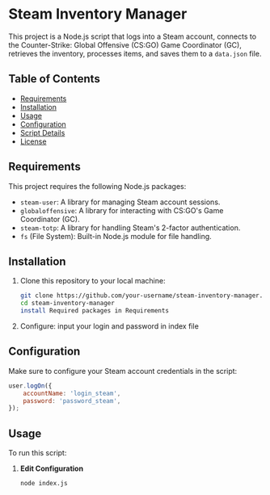 # Steam Inventory Manager

This project is a Node.js script that logs into a Steam account, connects to the Counter-Strike: Global Offensive (CS:GO) Game Coordinator (GC), retrieves the inventory, processes items, and saves them to a `data.json` file. 

## Table of Contents
- [Requirements](#requirements)
- [Installation](#installation)
- [Usage](#usage)
- [Configuration](#configuration)
- [Script Details](#script-details)
- [License](#license)

## Requirements

This project requires the following Node.js packages:
- `steam-user`: A library for managing Steam account sessions.
- `globaloffensive`: A library for interacting with CS:GO's Game Coordinator (GC).
- `steam-totp`: A library for handling Steam's 2-factor authentication.
- `fs` (File System): Built-in Node.js module for file handling.

## Installation

1. Clone this repository to your local machine:
   ```bash
   git clone https://github.com/your-username/steam-inventory-manager.git
   cd steam-inventory-manager
   install Required packages in Requirements
2. Configure:
   input your login and password in index file
## Configuration

Make sure to configure your Steam account credentials in the script:
```javascript
user.logOn({
    accountName: 'login_steam',
    password: 'password_steam',
});
```
## Usage

To run this script:

1. **Edit Configuration**  
   ```bash
   node index.js
